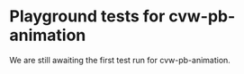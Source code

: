 # Playground tests for cvw-pb-animation
We are still awaiting the first test run for cvw-pb-animation.
